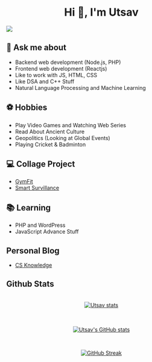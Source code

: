 <h1 align="center">Hi 👋, I'm Utsav</h1>
<!-- <h3 align="center">Seeking Freshers Role</h3> -->

![](https://komarev.com/ghpvc/?username=up1512001&label=PROFILE+VIEWS&color=orange)

## 💬 Ask me about
- Backend web development (Node.js, PHP)
- Frontend web development (Reactjs)
- Like to work with JS, HTML, CSS 
- Like DSA and C++ Stuff
- Natural Language Processing and Machine Learning

## ⚽ Hobbies
- Play Video Games and Watching Web Series  
- Read About Ancient Culture
- Geopolitics (Looking at Global Events)
- Playing Cricket & Badminton

## 💻 Collage Project
- [GymFit](https://github.com/up1512001/GymFit)
- [Smart Survillance](https://github.com/up1512001/Abnormal-Event-Detection-6th-sem-project-)

## 📚 Learning
- PHP and WordPress  
- JavaScript Advance Stuff

## Personal Blog
- [CS Knowledge](https://csblogcontent.wordpress.com/)

## Github Stats
<br/>
<div align="center" > <a href="https://github.com/marketplace/actions/label-new-pull-requests-by-firework-production-private-ltd"><img src="https://github-profile-trophy.vercel.app/?username=up1512001&row=3&column=3&theme=onedark" alt="Utsav stats" /></a> </div> <br/> <br/>
<div align="center">
  
[![Utsav's GitHub stats](https://github-readme-stats.vercel.app/api?username=up1512001&show_icons=true&theme=radical)](https://github.com/FireWork-Production-Private-Ltd/docker-repos/pkgs/container/docker-repos)
</div> <br>
<div align="center">
  
  [![GitHub Streak](https://streak-stats.demolab.com?user=up1512001&theme=radical)](https://github.com/FireWork-Production-Private-Ltd/npm-package-registery/pkgs/npm/npm-package-registery)
  
</div>
